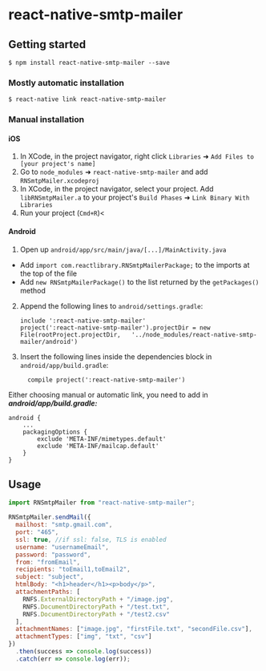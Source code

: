 # react-native-smtp-mailer

## Getting started

`$ npm install react-native-smtp-mailer --save`

### Mostly automatic installation

`$ react-native link react-native-smtp-mailer`

### Manual installation

#### iOS

1. In XCode, in the project navigator, right click `Libraries` ➜ `Add Files to [your project's name]`
2. Go to `node_modules` ➜ `react-native-smtp-mailer` and add `RNSmtpMailer.xcodeproj`
3. In XCode, in the project navigator, select your project. Add `libRNSmtpMailer.a` to your project's `Build Phases` ➜ `Link Binary With Libraries`
4. Run your project (`Cmd+R`)<

#### Android

1. Open up `android/app/src/main/java/[...]/MainActivity.java`

- Add `import com.reactlibrary.RNSmtpMailerPackage;` to the imports at the top of the file
- Add `new RNSmtpMailerPackage()` to the list returned by the `getPackages()` method

2. Append the following lines to `android/settings.gradle`:
   ```
   include ':react-native-smtp-mailer'
   project(':react-native-smtp-mailer').projectDir = new File(rootProject.projectDir, 	'../node_modules/react-native-smtp-mailer/android')
   ```
3. Insert the following lines inside the dependencies block in `android/app/build.gradle`:
   ```
     compile project(':react-native-smtp-mailer')
   ```

Either choosing manual or automatic link, you need to add in <b><i>android/app/build.gradle:</i></b>

```
android {
	...
	packagingOptions {
		exclude 'META-INF/mimetypes.default'
		exclude 'META-INF/mailcap.default'
	}
}
```

## Usage

```javascript
import RNSmtpMailer from "react-native-smtp-mailer";

RNSmtpMailer.sendMail({
  mailhost: "smtp.gmail.com",
  port: "465",
  ssl: true, //if ssl: false, TLS is enabled
  username: "usernameEmail",
  password: "password",
  from: "fromEmail",
  recipients: "toEmail1,toEmail2",
  subject: "subject",
  htmlBody: "<h1>header</h1><p>body</p>",
  attachmentPaths: [
    RNFS.ExternalDirectoryPath + "/image.jpg",
    RNFS.DocumentDirectoryPath + "/test.txt",
    RNFS.DocumentDirectoryPath + "/test2.csv"
  ],
  attachmentNames: ["image.jpg", "firstFile.txt", "secondFile.csv"],
  attachmentTypes: ["img", "txt", "csv"]
})
  .then(success => console.log(success))
  .catch(err => console.log(err));
```
